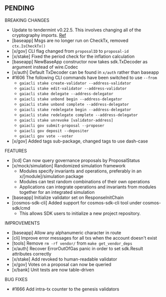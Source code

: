 ## PENDING

BREAKING CHANGES
* Update to tendermint v0.22.5. This involves changing all of the cryptography imports. [Ref](https://github.com/tendermint/tendermint/pull/1966)
* [baseapp] Msgs are no longer run on CheckTx, removed `ctx.IsCheckTx()`
* [x/gov] CLI flag changed from `proposalID` to `proposal-id`
* [x/stake] Fixed the period check for the inflation calculation
* [baseapp] NewBaseApp constructor now takes sdk.TxDecoder as argument instead of wire.Codec
* [x/auth] Default TxDecoder can be found in `x/auth` rather than baseapp
* \#1606 The following CLI commands have been switched to use `--from`
  * `gaiacli stake create-validator --address-validator`
  * `gaiacli stake edit-validator --address-validator`
  * `gaiacli stake delegate --address-delegator`
  * `gaiacli stake unbond begin --address-delegator`
  * `gaiacli stake unbond complete --address-delegator`
  * `gaiacli stake redelegate begin --address-delegator`
  * `gaiacli stake redelegate complete --address-delegator`
  * `gaiacli stake unrevoke [validator-address]`
  * `gaiacli gov submit-proposal --proposer`
  * `gaiacli gov deposit --depositer`
  * `gaiacli gov vote --voter`
* [x/gov] Added tags sub-package, changed tags to use dash-case 

FEATURES
* [lcd] Can now query governance proposals by ProposalStatus
* [x/mock/simulation] Randomized simulation framework
  * Modules specify invariants and operations, preferably in an x/[module]/simulation package
  * Modules can test random combinations of their own operations
  * Applications can integrate operations and invariants from modules together for an integrated simulation
* [baseapp] Initialize validator set on ResponseInitChain
* [cosmos-sdk-cli] Added support for cosmos-sdk-cli tool under cosmos-sdk/cmd	
   * This allows SDK users to initialize a new project repository.

IMPROVEMENTS
* [baseapp] Allow any alphanumeric character in route
* [cli] Improve error messages for all txs when the account doesn't exist
* [tools] Remove `rm -rf vendor/` from `make get_vendor_deps`
* [x/auth] Recover ErrorOutOfGas panic in order to set sdk.Result attributes correctly
* [x/stake] Add revoked to human-readable validator 
* [x/gov] Votes on a proposal can now be queried
* [x/bank] Unit tests are now table-driven

BUG FIXES
*  \#1666 Add intra-tx counter to the genesis validators
